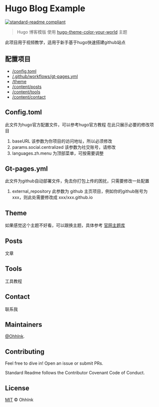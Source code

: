 # Hugo Blog Example
[![standard-readme compliant](https://img.shields.io/badge/readme%20style-standard-brightgreen.svg?style=flat-square)](https://github.com/RichardLitt/standard-readme)

> Hugo 博客模版 使用 [hugo-theme-color-your-world](https://github.com/rmaguiar/hugo-theme-color-your-world) 主题

此项目用于视频教学，适用于新手基于hugo快速搭建github站点


## 配置项目

- [/config.toml](#Config.toml)
- [/.github/workflows/gt-pages.yml](#Gt-pages.yml)
- [/theme](#Theme)
- [/content/posts](#Posts)
- [/content/tools](#Tools)
- [/content/contact](#Contact)

## Config.toml
此文件为hugo官方配置文件，可以参考hugo官方教程
在此只展示必要的修改项目

1. baseURL 该参数为你项目的访问地址，所以必须修改
2. params.social.centralized 该参数为社交账号，请修改
3. languages.zh.menu 为顶部菜单，可按需要调整

## Gt-pages.yml

此文件为github自动部署文件，免去你打包上传的困扰，只需要修改一处配置

1. external_repository 此参数为 github 主页项目，例如你的github账号为 xxx，则此处需要修改成 xxx/xxx.github.io

## Theme

如果感觉这个主题不好看，可以跟换主题，具体参考 [官网主题库](https://themes.gohugo.io/)

## Posts

文章

## Tools

工具教程

## Contact

联系我

## Maintainers

[@OhhInk](https://github.com/ouhaohan8023).

## Contributing

Feel free to dive in! Open an issue or submit PRs.

Standard Readme follows the Contributor Covenant Code of Conduct.

## License

[MIT](LICENSE) © OhhInk
